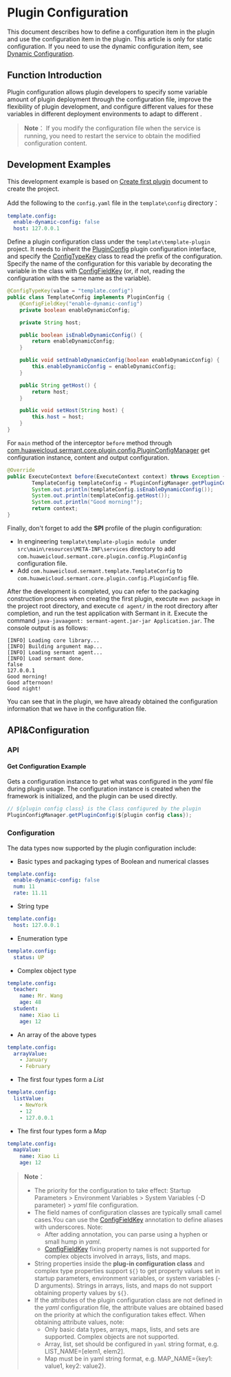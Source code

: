# Plugin Configuration
This document describes how to define a configuration item in the plugin and use the configuration item in the plugin. This article is only for static configuration. If you need to use the dynamic configuration item, see [Dynamic Configuration](dynamic-config-func.md).

## Function Introduction
Plugin configuration allows plugin developers to specify some variable amount of plugin deployment through the configuration file, improve the flexibility of plugin development, and configure different values for these variables in different deployment environments to adapt to different .

> **Note**：
> If you modify the configuration file when the service is running, you need to restart the service to obtain the modified configuration content.

## Development Examples
This development example is based on [Create first plugin](README.md) document to create the project.

Add the following to the `config.yaml` file in the `template\config` directory：

```yaml
template.config:
  enable-dynamic-config: false
  host: 127.0.0.1
```

Define a plugin configuration class under the `template\template-plugin` project. It needs to inherit the [PluginConfig](https://github.com/huaweicloud/Sermant/blob/develop/sermant-agentcore/sermant-agentcore-core/src/main/java/com/huaweicloud/sermant/core/plugin/config/PluginConfig.java) plugin configuration interface, and specify the [ConfigTypeKey](https://github.com/huaweicloud/Sermant/blob/develop/sermant-agentcore/sermant-agentcore-core/src/main/java/com/huaweicloud/sermant/core/config/common/ConfigTypeKey.java) class to read the prefix of the configuration. Specify the name of the configuration for this variable by decorating the variable in the class with [ConfigFieldKey](https://github.com/huaweicloud/Sermant/blob/develop/sermant-agentcore/sermant-agentcore-core/src/main/java/com/huaweicloud/sermant/core/config/common/ConfigFieldKey.java) (or, if not, reading the configuration with the same name as the variable).

```java
@ConfigTypeKey(value = "template.config")
public class TemplateConfig implements PluginConfig {
    @ConfigFieldKey("enable-dynamic-config")
    private boolean enableDynamicConfig;

    private String host;

    public boolean isEnableDynamicConfig() {
        return enableDynamicConfig;
    }

    public void setEnableDynamicConfig(boolean enableDynamicConfig) {
        this.enableDynamicConfig = enableDynamicConfig;
    }

    public String getHost() {
        return host;
    }

    public void setHost(String host) {
        this.host = host;
    }
}
```

For ` main ` method of the interceptor ` before ` method through [com.huaweicloud.sermant.core.plugin.config.PluginConfigManager](https://github.com/huaweicloud/Sermant/blob/develop/sermant-agentcore/sermant-agentcore-core/src/main/java/com/huaweicloud/sermant/core/plugin/config/PluginConfigManager.java) get configuration instance, content and output configuration.

```java
@Override
public ExecuteContext before(ExecuteContext context) throws Exception {
        TemplateConfig templateConfig = PluginConfigManager.getPluginConfig(TemplateConfig.class);
        System.out.println(templateConfig.isEnableDynamicConfig());
        System.out.println(templateConfig.getHost());
        System.out.println("Good morning!");
        return context;
}
```

Finally, don't forget to add the **SPI** profile of the plugin configuration:

- In engineering `template\template-plugin module ` under `src\main\resources\META-INF\services` directory to add  `com.huaweicloud.sermant.core.plugin.config.PluginConfig` configuration file.
- Add `com.huaweicloud.sermant.template.TemplateConfig` to `com.huaweicloud.sermant.core.plugin.config.PluginConfig` file.

After the development is completed, you can refer to the packaging construction process when creating the first plugin, execute `mvn package` in the project root directory, and execute `cd agent/` in the root directory after completion, and run the test application with Sermant in it. Execute the command `java-javaagent: sermant-agent.jar-jar Application.jar`. The console output is as follows:

```log            
[INFO] Loading core library... 
[INFO] Building argument map... 
[INFO] Loading sermant agent...
[INFO] Load sermant done. 
false
127.0.0.1
Good morning!
Good afternoon!
Good night!
```
You can see that in the plugin, we have already obtained the configuration information that we have in the configuration file.

## API&Configuration

### API

#### Get Configuration Example
Gets a configuration instance to get what was configured in the *yaml* file during plugin usage. The configuration instance is created when the framework is initialized, and the plugin can be used directly.

  ```java
  // ${plugin config class} is the Class configured by the plugin
  PluginConfigManager.getPluginConfig(${plugin config class});
  ```
### Configuration
The data types now supported by the plugin configuration include:

- Basic types and packaging types of Boolean and numerical classes
```yaml
template.config:
  enable-dynamic-config: false
  num: 11
  rate: 11.11
```
- String type
```yaml
template.config:
  host: 127.0.0.1
```
- Enumeration type
```yaml
template.config:
  status: UP
```
- Complex object type
```yaml
template.config:
  teacher:
    name: Mr. Wang
    age: 48
  student:
    name: Xiao Li
    age: 12
```
- An array of the above types
```yaml
template.config:
  arrayValue:
    - January
    - February
```
- The first four types form a *List*
```yaml
template.config:
  listValue:
    - NewYork
    - 12
    - 127.0.0.1
```
- The first four types form a *Map*
```yaml
template.config:
  mapValue:
    name: Xiao Li
    age: 12
```

> **Note**：
>
> - The priority for the configuration to take effect: Startup Parameters > Environment Variables > System Variables (-D parameter) > *yaml* file configuration.
> - The field names of configuration classes are typically small camel cases.You can use the [ConfigFieldKey](https://github.com/huaweicloud/Sermant/blob/develop/sermant-agentcore/sermant-agentcore-core/src/main/java/com/huaweicloud/sermant/core/config/common/ConfigFieldKey.java) annotation to define aliases with underscores. Note:
>   - After adding annotation, you can parse using a hyphen or small hump in *yaml*.
>   - [ConfigFieldKey](https://github.com/huaweicloud/Sermant/blob/develop/sermant-agentcore/sermant-agentcore-core/src/main/java/com/huaweicloud/sermant/core/config/common/ConfigFieldKey.java) fixing property names is not supported for complex objects involved in arrays, lists, and maps.
> - String properties inside the **plug-in configuration class** and complex type properties support `${}` to get property values set in startup parameters, environment variables, or system variables (-D arguments). Strings in arrays, lists, and maps do not support obtaining property values by `${}`.
> - If the attributes of the plugin configuration class are not defined in the *yaml* configuration file, the attribute values are obtained based on the priority at which the configuration takes effect. When obtaining attribute values, note:
>   - Only basic data types, arrays, maps, lists, and sets are supported. Complex objects are not supported.
>   - Array, list, set should be configured in `yaml` string format, e.g. LIST_NAME=[elem1, elem2].
>   - Map must be in yaml string format, e.g. MAP_NAME={key1: value1, key2: value2}. 
